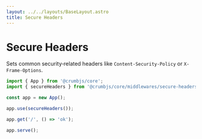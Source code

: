 ```yaml
---
layout: ../../layouts/BaseLayout.astro
title: Secure Headers
---
```


# Secure Headers

Sets common security‑related headers like `Content-Security-Policy` or `X-Frame-Options`.

```ts
import { App } from '@crumbjs/core';
import { secureHeaders } from '@crumbjs/core/middlewares/secure-headers';

const app = new App();

app.use(secureHeaders());

app.get('/', () => 'ok');

app.serve();
```
